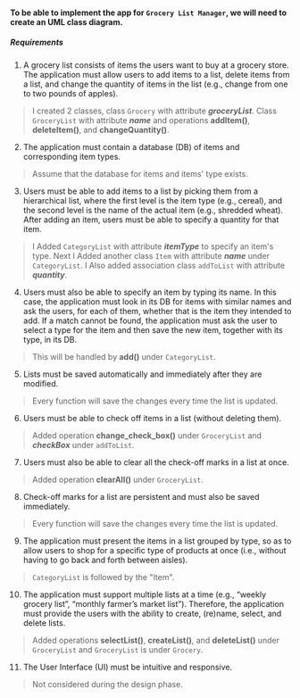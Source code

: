 #### To be able to implement the app for `Grocery List Manager`, we will need to create an UML class diagram.

##### Requirements

1. A grocery list consists of items the users want to buy at a grocery store. The application must allow users to add items to a list, delete items from a list, and change the quantity of items in the list (e.g., change from one to two pounds of apples).
> I created 2 classes, class `Grocery` with attribute ***groceryList***. Class `GroceryList` with attribute ***name*** and operations **addItem()**, **deleteItem()**, and **changeQuantity()**.

2. The application must contain a database (DB) of items and corresponding item types.
> Assume that the database for items and items' type exists.

3. Users must be able to add items to a list by picking them from a hierarchical list, where the first level is the item type (e.g., cereal), and the second level is the name of the actual item (e.g., shredded wheat). After adding an item, users must be able to specify a
quantity for that item.
> I Added `CategoryList` with attribute ***itemType*** to specify an item's type. Next I Added another class `Item` with attribute ***name*** under `CategoryList`. I Also added association class `addToList` with attribute ***quantity***.

4. Users must also be able to specify an item by typing its name. In this case, the application must look in its DB for items with similar names and ask the users, for each of them, whether that is the item they intended to add. If a match cannot be found, the application must ask the user to select a type for the item and then save the new item, together with its type, in its DB.
> This will be handled by **add()** under `CategoryList`.

5. Lists must be saved automatically and immediately after they are modified.
> Every function will save the changes every time the list is updated.

6. Users must be able to check off items in a list (without deleting them).
> Added operation **change_check_box()** under `GroceryList` and ***checkBox*** under `addToList`.

7. Users must also be able to clear all the check-off marks in a list at once.
> Added operation **clearAll()** under `GroceryList`.

8. Check-off marks for a list are persistent and must also be saved immediately.
> Every function will save the changes every time the list is updated.

9. The application must present the items in a list grouped by type, so as to allow users to shop for a specific type of products at once (i.e., without having to go back and forth between aisles).
> `CategoryList` is followed by the "Item".

10. The application must support multiple lists at a time (e.g., “weekly grocery list”, “monthly farmer’s market list”). Therefore, the application must provide the users with the ability to create, (re)name, select, and delete lists.
> Added operations **selectList()**, **createList()**, and **deleteList()** under `GroceryList` and `GroceryList` is under `Grocery`.

11. The User Interface (UI) must be intuitive and responsive.
> Not considered during the design phase.
